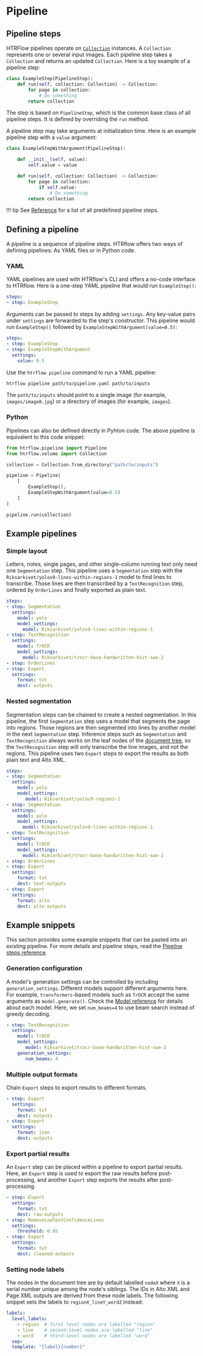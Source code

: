 # Pipeline

## Pipeline steps
HTRFlow pipelines operate on [`Collection`](document_model.md) instances. A `Collection` represents one or several input images. Each pipeline step takes a `Collection` and returns an updated `Collection`. Here is a toy example of a pipeline step:

```python
class ExampleStep(PipelineStep):
    def run(self, collection: Collection) -> Collection:
        for page in collection:
            # Do something
        return collection
```

The step is based on `PipelineStep`, which is the common base class of all pipeline steps. It is defined by overriding the `run` method.

A pipeline step may take arguments at initialization time. Here is an example pipeline step with a `value` argument:
```python
class ExampleStepWithArgument(PipelineStep):

    def __init__(self, value):
        self.value = value

    def run(self, collection: Collection) -> Collection:
        for page in collection:
            if self.value:
                # Do something
        return collection
```

!!! tip
    See [Reference](../reference/pipeline-steps.md) for a list of all predefined pipeline steps.

## Defining a pipeline
A pipeline is a sequence of pipeline steps. HTRflow offers two ways of defining pipelines: As YAML files or in Python code.


### YAML
YAML pipelines are used with HTRflow's CLI and offers a no-code interface to HTRflow. Here is a one-step YAML pipeline that would run `ExampleStep()`:
```yaml title="pipeline.yaml"
steps:
- step: ExampleStep
```

Arguments can be passed to steps by adding `settings`. Any key-value pairs under `settings` are forwarded to the step's constructor. This pipeline would run `ExampleStep()` followed by `ExampleStepWithArgument(value=0.5)`:
```yaml title="pipeline.yaml"
steps:
- step: ExampleStep
- step: ExampleStepWithArgument
  settings:
    value: 0.5
```

Use the `htrflow pipeline` command to run a YAML pipeline:
```bash
htrflow pipeline path/to/pipeline.yaml path/to/inputs
```
The `path/to/inputs` should point to a single image (for example, `images/image0.jpg`) or a directory of images (for example, `images`).

### Python
Pipelines can also be defined directly in Pyhton code. The above pipeline is equivalent to this code snippet:
```python
from htrflow.pipeline import Pipeline
from htrflow.volume import Collection

collection = Collection.from_directory("path/to/inputs")

pipeline = Pipeline(
    [
        ExampleStep(),
        ExampleStepWithArgument(value=0.5)
    ]
)

pipeline.run(collection)
```


## Example pipelines

### Simple layout
Letters, notes, single pages, and other single-column running text only need one `Segmentation` step. This pipeline uses a `Segmentation` step with the `Riksarkivet/yolov9-lines-within-regions-1` model to find lines to transcribe. Those lines are then transcribed by a `TextRecognition` step, ordered by `OrderLines` and finally exported as plain text.

```yaml title="pipeline.yaml"
steps:
- step: Segmentation
  settings:
    model: yolo
    model_settings:
      model: Riksarkivet/yolov9-lines-within-regions-1
- step: TextRecognition
  settings:
    model: TrOCR
    model_settings:
      model: Riksarkivet/trocr-base-handwritten-hist-swe-2
- step: OrderLines
- step: Export
  settings:
    format: txt
    dest: outputs
```


### Nested segmentation
Segmentation steps can be chained to create a nested segmentation. In this pipeline, the first `Segmentation` step uses a model that segments the page into regions. Those regions are then segmented into lines by another model in the next `Segmentation` step. Inference steps such as `Segmentation` and `TextRecognition` always works on the leaf nodes of the [document tree](document_model.md), so the `TextRecognition` step will only transcribe the line images, and not the regions. This pipeline uses two `Export` steps to export the results as both plain text and Alto XML.

```yaml title="pipeline.yaml"
steps:
- step: Segmentation
  settings:
    model: yolo
    model_settings:
       model: Riksarkivet/yolov9-regions-1
- step: Segmentation
  settings:
    model: yolo
    model_settings:
      model: Riksarkivet/yolov9-lines-within-regions-1
- step: TextRecognition
  settings:
    model: TrOCR
    model_settings:
      model: Riksarkivet/trocr-base-handwritten-hist-swe-2
- step: OrderLines
- step: Export
  settings:
    format: txt
    dest: text-outputs
- step: Export
  settings:
    format: alto
    dest: alto-outputs
```

## Example snippets
This section provides some example snippets that can be pasted into an existing pipeline. For more details and pipeline steps, read the [Pipeline steps reference](../reference/pipeline-steps.md).

### Generation configuration
A model's generation settings can be controlled by including `generation_settings`. Different models support different arguments here. For example, `transformers`-based models such as `TrOCR` accept the same arguments as `model.generate()`. Check the [Model reference](../reference/models.md) for details about each model. Here, we set `num_beams=4` to use beam search instead of greedy decoding.

```yaml
- step: TextRecognition
  settings:
    model: TrOCR
    model_settings:
       model: Riksarkivet/trocr-base-handwritten-hist-swe-2
    generation_settings:
       num_beams: 4
```

### Multiple output formats
Chain `Export` steps to export results to different formats.

```yaml
- step: Export
  settings:
    format: txt
    dest: outputs
- step: Export
  settings:
    format: json
    dest: outputs
```

### Export partial results
An `Export` step can be placed within a pipeline to export partial results. Here, an `Export` step is used to export the raw results before post-processing, and another `Export` step exports the results after post-processing.
```yaml
- step: Export
  settings:
    format: txt
    dest: raw-outputs
- step: RemoveLowTextConfidenceLines
  settings:
    threshold: 0.95
- step: Export
  settings:
    format: txt
    dest: cleaned-outputs
```


### Setting node labels
The nodes in the document tree are by default labelled `nodeX` where `X` is a serial number unique among the node's siblings. The IDs in Alto XML and Page XML outputs are derived from these node labels. The following snippet sets the labels to `regionX_lineY_wordZ` instead:

```yaml
labels:
  level_labels:
    - region  # first level nodes are labelled "region"
    - line    # second-level nodes are labelled "line"
    - word    # third-level nodes are labelled "word" 
  sep: _
  template: "{label}{number}"
```
